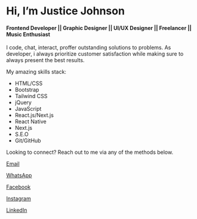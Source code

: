 # **Hi, I’m Justice Johnson**
#### **Frontend Developer || Graphic Designer || UI/UX Designer || Freelancer || Music Enthusiast**

I code, chat, interact, proffer outstanding solutions to problems. As developer, i always prioritize customer satisfaction while making sure to always present the best results.

My amazing skills stack:
- HTML/CSS
- Bootstrap
- Tailwind CSS
- jQuery
- JavaScript
- React.js/Next.js
- React Native
- Next.js
- S.E.O
- Git/GitHub

Looking to connect? Reach out to me via any of the methods below.

[Email](mailto:justlyjohn198@gmail.com) 

[WhatsApp](https://wa.me/2348109458902)

[Facebook](https://web.facebook.com/justlyJustice)

[Instagram](https://www.instagram.com/justly.john)

[LinkedIn](https://www.linkedin.com/in/justice-johnson)



<!--
**justlyJustice/justlyJustice** is a ✨ _special_ ✨ repository because its `README.md` (this file) appears on your GitHub profile.

Here are some ideas to get you started:

- 🔭 I’m currently working on ...
- 🌱 I’m currently learning ...
- 👯 I’m looking to collaborate on ...
- 🤔 I’m looking for help with ...
- 💬 Ask me about ...
- 📫 How to reach me: ...
- 😄 Pronouns: ...
- ⚡ Fun fact: ...
-->
